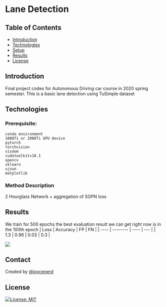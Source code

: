Lane Detection
==

## Table of Contents

- [Introduction](#introduction)
- [Technologies](#technologies)
- [Setup](#setup)
- [Results](#results)
- [License](#license)

## Introduction

Final project codes for Autonomous Driving car course in 2020 spring semester. This is a basic lane detection using TuSimple dataset

## Technologies

### Prerequisite:

```
conda environment
1080Ti or 2080Ti GPU device
pytorch
torchvision
visdom
cudatoolkit=10.1
opencv
sklearn
ujson
matplotlib
```

### Method Description

2 Hourglass Network + aggregation of SGPN loss

## Results

We train for 500 epochs the best evaluation result we can get right now is in the 100th epoch
| Loss | Accuracy | FP   | FN  |
| ---- | -------- | ---- | --- |
| 1.3  | 0.96     | 0.03 | 0.3 |

<img src='./image/lane.png'>

## Contact

Created by [@joycenerd](mailto:joycenerd@csie.io)

## License

[![License: MIT](https://img.shields.io/badge/License-MIT-yellow.svg)](https://opensource.org/licenses/MIT)
